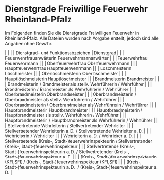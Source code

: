 # Dienstgrade Freiwillige Feuerwehr Rheinland-Pfalz

Im Folgenden finden Sie die Dienstgrade Freiwilligen Feuerwehr in Rheinland-Pfalz. Alle Dateien wurden nach Vorgabe erstellt, jedoch sind alle Angaben ohne Gewähr.

|     |     |
| Dienstgrad- und Funktionsabzeichen | Dienstgrad |
|     | Feuerwehrfrauanwärterin Feuerwehrmannanwärter |
|     | Feuerwehrfrau Feuerwehrmann |
|     | Oberfeuerwehrfrau Oberfeuerwehrmann |
|     | Hauptfeuerwehrfrau Hauptfeuerwehrmann |
|     | Löschmeisterin Löschmeister |
|     | Oberlöschmeisterin Oberlöschmeister |
|     | Hauptlöschmeisterin Hauptlöschmeister |
|     | Brandmeisterin Brandmeister |
|     | Brandmeisterin / Brandmeister als stellv. Wehrführerin / Wehrführer |
|     | Brandmeisterin / Brandmeister als Wehrführerin / Wehrführer |
|     | Oberbrandmeisterin Oberbrandmeister |
|     | Oberbrandmeisterin / Oberbrandmeister als stellv. Wehrführerin / Wehrführer |
|     | Oberbrandmeisterin / Oberbrandmeister als Wehrführerin / Wehrführer |
|     | Hauptbrandmeisterin Hauptbrandmeister |
|     | Hauptbrandmeisterin / Hauptbrandmeister als stellv. Wehrführerin / Wehrführer |
|     | Hauptbrandmeisterin / Hauptbrandmeister als Wehrführerin / Wehrführer |
|     | Stellvertretende Wehrleiterin / Stellvertretender Wehrleiter |
|     | Stellvertretender Wehrleiterin a. D. / Stellvertretende Wehrleiter a. D. |
|     | Wehrleiterin / Wehrleiter |
|     | Wehrleiterin a. D. / Wehrleiter a. D. |
|     | Stellvertretende (Kreis-, Stadt-)feuerwehrinspekteurin / Stellvertretender (Kreis-, Stadt-)feuerwehrinspekteur |
|     | Stellvertretende (Kreis-, Stadt-)feuerwehrinspekteurin a. D. / Stellvertretender (Kreis-, Stadt-)feuerwehrinspekteur a. D. |
|     | (Kreis-, Stadt-)feuerwehrinspekteurin (KFI,SFI) / (Kreis-, Stadt-)feuerwehrinspekteur (KFI,SFI) |
|     | (Kreis-, Stadt-)feuerwehrinspekteurin a. D.  / (Kreis-, Stadt-)feuerwehrinspekteur a. D. |

